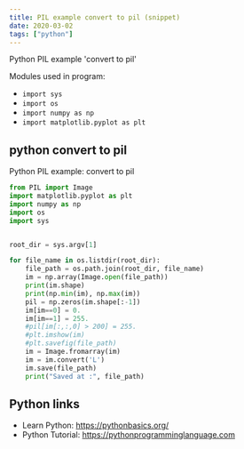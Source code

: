 ```yaml
---
title: PIL example convert to pil (snippet)
date: 2020-03-02
tags: ["python"]
---
```

Python PIL example 'convert to pil'


Modules used in program: 
* `import sys`
* `import os`
* `import numpy as np`
* `import matplotlib.pyplot as plt`

## python convert to pil

Python PIL example: convert to pil

```python
from PIL import Image
import matplotlib.pyplot as plt
import numpy as np
import os
import sys


root_dir = sys.argv[1]

for file_name in os.listdir(root_dir):
    file_path = os.path.join(root_dir, file_name)
    im = np.array(Image.open(file_path))
    print(im.shape)
    print(np.min(im), np.max(im))
    pil = np.zeros(im.shape[:-1])
    im[im==0] = 0.
    im[im==1] = 255.
    #pil[im[:,:,0] > 200] = 255.
    #plt.imshow(im)
    #plt.savefig(file_path)
    im = Image.fromarray(im)
    im = im.convert('L')
    im.save(file_path)
    print("Saved at :", file_path)

```

## Python links

- Learn Python: https://pythonbasics.org/
- Python Tutorial: https://pythonprogramminglanguage.com
